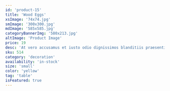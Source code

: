 ```yaml
---
id: 'product-15'
title: 'Wood Eggs'
xsImage: '74x74.jpg'
smImage: '300x300.jpg'
mdImage: '585x585.jpg'
categoryBannerImg: '580x213.jpg'
altImage: 'Product Image'
price: 19
desc: 'At vero accusamus et iusto odio dignissimos blanditiis praesentiums dolores molest.'
sku: 514
category: 'decoration'
availability: 'in-stock'
size: 'small'
color: 'yellow'
tag: 'table'
isFeatured: true
---
```


